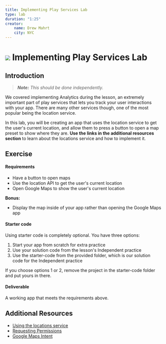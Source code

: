 ```yaml
---
title: Implementing Play Services Lab
type: lab
duration: "1:25"
creator:
    name: Drew Mahrt
    city: NYC
---
```

# ![](https://ga-dash.s3.amazonaws.com/production/assets/logo-9f88ae6c9c3871690e33280fcf557f33.png) Implementing Play Services Lab

## Introduction

> ***Note:*** _This should be done independently._

We covered implementing Analytics during the lesson, an extremely important part of play services that lets you track your user interactions with your app. There are many other services though, one of the most popular being the location service.

In this lab, you will be creating an app that uses the location service to get the user's current location, and allow them to press a button to open a map preset to show where they are. **Use the links in the additional resources section** to learn about the locations service and how to implement it.

## Exercise

#### Requirements

- Have a button to open maps
- Use the location API to get the user's current location
- Open Google Maps to show the user's current location

**Bonus:**
- Display the map inside of your app rather than opening the Google Maps app

#### Starter code

Using starter code is completely optional. You have three options:

1. Start your app from scratch for extra practice
2. Use your solution code from the lesson's Independent practice
3. Use the starter-code from the provided folder, which is our solution code for the Independent practice

If you choose options 1 or 2, remove the project in the starter-code folder and put yours in there.

#### Deliverable

A working app that meets the requirements above.

## Additional Resources

- [Using the locations service](http://developer.android.com/training/location/retrieve-current.html)
- [Requesting Permissions](http://developer.android.com/training/permissions/requesting.html)
- [Google Maps Intent](https://developers.google.com/maps/documentation/android-api/intents)
